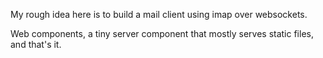 My rough idea here is to build a mail client using imap over websockets.

Web components, a tiny server component that mostly serves static files, and that's it.
